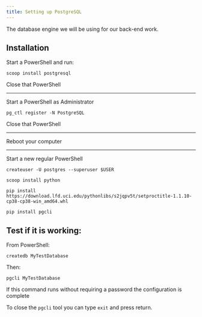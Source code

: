 ```yaml
---
title: Setting up PostgreSQL
---
```


The database engine we will be using for our back-end work.

## Installation

Start a PowerShell and run:

```shell
scoop install postgresql
```

Close that PowerShell

---

Start a PowerShell as Administrator

```shell
pg_ctl register -N PostgreSQL
```

Close that PowerShell

---

Reboot your computer

---

Start a new regular PowerShell

```shell
createuser -U postgres --superuser $USER
```

```shell
scoop install python
```

```shell
pip install https://download.lfd.uci.edu/pythonlibs/s2jqpv5t/setproctitle-1.1.10-cp38-cp38-win_amd64.whl
```

```shell
pip install pgcli
```

<!--
#### Configure pgcli with nice defaults

```shell
pgcli >/dev/null 2>&1
sed -i "s/multiline_continuation_char = ''/multiline_continuation_char = '.'/g" ~/.config/pgcli/config
sed -i "s/multi_line = False/multi_line = True/g" ~/.config/pgcli/config
sed -i "s/enable_pager = True/enable_pager = False/g" ~/.config/pgcli/config
sed -i "s/wider_completion_menu = False/wider_completion_menu = True/g" ~/.config/pgcli/config
sed -i "s/syntax_style = default/syntax_style=native/g" ~/.config/pgcli/config
```
 -->

## Test if it is working:

From PowerShell:

```shell
createdb MyTestDatabase
```

Then:

```shell
pgcli MyTestDatabase
```

If this command runs without requiring a password the configuration is complete

To close the `pgcli` tool you can type `exit` and press return.
